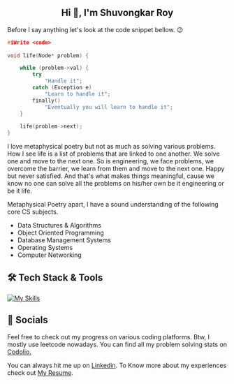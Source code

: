 <h2 align="center">Hi 👋, I'm Shuvongkar Roy</h1>
<p align="left">Before I say anything let's look at the code snippet bellow. 😉

```C++
#iWrite <code> 
 
void life(Node* problem) {

    while (problem->val) {
        try 
            "Handle it";
        catch (Exception e) 
            "Learn to handle it";
        finally() 
            "Eventually you will learn to handle it";
    }
    
    life(problem->next);
}
```

<p align="left"> I love metaphysical poetry but not as much as solving various problems. How I see life is a list of problems that are linked to one another. We solve one and move to the next one. So is engineering, we face problems, we overcome the barrier, we learn from them and move to the next one. Happy but never satisfied. And that's what makes things meaningful, cause we know no one can solve all the problems on his/her own be it engineering or be it life.

Metaphysical Poetry apart, I have a sound understanding of the following core CS subjects.
- Data Structures & Algorithms
- Object Oriented Programming
- Database Management Systems
- Operating Systems
- Computer Networking

## 🛠 Tech Stack & Tools

[![My Skills](https://skillicons.dev/icons?i=spring,nodejs,dotnet,react,redux,java,js,ts,cs,py,c,cpp,maven,npm,appwrite,firebase,mongodb,mysql,postgres,vite,html,css,bootstrap,tailwind,docker,git,github,visualstudio,vscode,idea,eclipse,postman,linux,ubuntu&theme=light&perline=15)]()

## 👨 Socials
Feel free to check out my progress on various coding platforms. Btw, I mostly use leetcode nowadays. You can find all my problem solving stats on  [Codolio.](https://codolio.com/profile/shitu)

You can always hit me up on [Linkedin](https://www.linkedin.com/in/shitu13/). To Know more about my experiences check out [My Resume](https://drive.google.com/file/d/1YxTqjQFTUXXLjgyS7mQ_V-8Q7r7lqnyo/view?usp=sharing).
